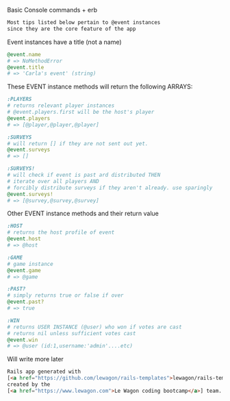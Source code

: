 Basic Console commands + erb


```bash
Most tips listed below pertain to @event instances
since they are the core feature of the app
```
Event instances have a title (not a name)
```ruby
@event.name
# => NoMethodError
@event.title
# => 'Carla's event' (string)
```
These EVENT instance methods will return the following ARRAYS:
```ruby
:PLAYERS
# returns relevant player instances
# @event.players.first will be the host's player
@event.players
# => [@player,@player,@player]

:SURVEYS
# will return [] if they are not sent out yet.
@event.surveys
# => []

:SURVEYS!
# will check if event is past ard distributed THEN
# iterate over all players AND
# forcibly distribute surveys if they aren't already. use sparingly
@event.surveys!
# => [@survey,@survey,@survey]
```

Other EVENT instance methods and their return value
```ruby
:HOST
# returns the host profile of event
@event.host
# => @host

:GAME
# game instance
@event.game
# => @game

:PAST?
# simply returns true or false if over
@event.past?
# => true

:WIN
# returns USER INSTANCE (@user) who won if votes are cast
# returns nil unless sufficient votes cast
@event.win
# => @user (id:1,username:'admin'....etc)
```

Will write more later

```html
Rails app generated with
[<a href="https://github.com/lewagon/rails-templates">lewagon/rails-templates</a>]
created by the
[<a href="https://www.lewagon.com">Le Wagon coding bootcamp</a>] team.
```
